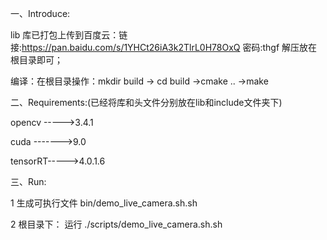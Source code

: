 一、Introduce:

lib 库已打包上传到百度云：链接:https://pan.baidu.com/s/1YHCt26iA3k2TlrL0H78OxQ  密码:thgf
解压放在根目录即可；

编译：在根目录操作：mkdir build -> cd build ->cmake .. ->make


二、Requirements:(已经将库和头文件分别放在lib和include文件夹下)

opencv ----->3.4.1

cuda ------->9.0

tensorRT----->4.0.1.6

三、Run:
    
1 生成可执行文件 bin/demo_live_camera.sh.sh

2 根目录下： 运行 ./scripts/demo_live_camera.sh.sh

